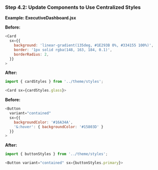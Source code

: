 ### Step 4.2: Update Components to Use Centralized Styles

**Example: ExecutiveDashboard.jsx**

**Before:**

```javascript
<Card
  sx={{
    background: 'linear-gradient(135deg, #1E293B 0%, #334155 100%)',
    border: '1px solid rgba(148, 163, 184, 0.1)',
    borderRadius: 2,
  }}
>
```

**After:**

```javascript
import { cardStyles } from '../theme/styles';

<Card sx={cardStyles.glass}>
```

**Before:**

```javascript
<Button
  variant="contained"
  sx={{
    backgroundColor: '#16A34A',
    '&:hover': { backgroundColor: '#15803D' }
  }}
>
```

**After:**

```javascript
import { buttonStyles } from '../theme/styles';

<Button variant="contained" sx={buttonStyles.primary}>
```

